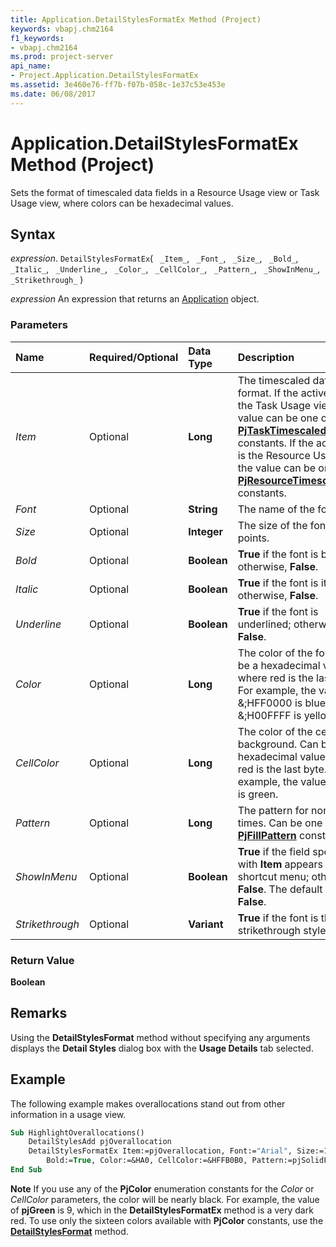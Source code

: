 ```yaml
---
title: Application.DetailStylesFormatEx Method (Project)
keywords: vbapj.chm2164
f1_keywords:
- vbapj.chm2164
ms.prod: project-server
api_name:
- Project.Application.DetailStylesFormatEx
ms.assetid: 3e460e76-ff7b-f07b-058c-1e37c53e453e
ms.date: 06/08/2017
---
```



# Application.DetailStylesFormatEx Method (Project)

Sets the format of timescaled data fields in a Resource Usage view or Task Usage view, where colors can be hexadecimal values.


## Syntax

 _expression_. `DetailStylesFormatEx`( ` _Item_`, ` _Font_`, ` _Size_`, ` _Bold_`, ` _Italic_`, ` _Underline_`, ` _Color_`, ` _CellColor_`, ` _Pattern_`, ` _ShowInMenu_`, ` _Strikethrough_` )

 _expression_ An expression that returns an [Application](./Project.Application.md) object.


### Parameters



|**Name**|**Required/Optional**|**Data Type**|**Description**|
|:-----|:-----|:-----|:-----|
| _Item_|Optional|**Long**|The timescaled data field to format. If the active view is the Task Usage view, the value can be one of the  **[PjTaskTimescaledData](Project.PjTaskTimescaledData.md)** constants. If the active view is the Resource Usage view, the value can be one of the **[PjResourceTimescaledData](Project.PjResourceTimescaledData.md)** constants.|
| _Font_|Optional|**String**|The name of the font.|
| _Size_|Optional|**Integer**|The size of the font in points.|
| _Bold_|Optional|**Boolean**|**True** if the font is bold; otherwise, **False**.|
| _Italic_|Optional|**Boolean**|**True** if the font is italic; otherwise, **False**.|
| _Underline_|Optional|**Boolean**|**True** if the font is underlined; otherwise, **False**.|
| _Color_|Optional|**Long**|The color of the font. Can be a hexadecimal value, where red is the last byte. For example, the value &;HFF0000 is blue and &;H00FFFF is yellow.|
| _CellColor_|Optional|**Long**|The color of the cell background. Can be a hexadecimal value, where red is the last byte. For example, the value &;HFF00 is green.|
| _Pattern_|Optional|**Long**|The pattern for nonworking times. Can be one of the  **[PjFillPattern](Project.PjFillPattern.md)** constants.|
| _ShowInMenu_|Optional|**Boolean**|**True** if the field specified with **Item** appears in the shortcut menu; otherwise, **False**. The default value is **False**.|
| _Strikethrough_|Optional|**Variant**|**True** if the font is the strikethrough style.|

### Return Value

 **Boolean**


## Remarks

Using the  **DetailStylesFormat** method without specifying any arguments displays the **Detail Styles** dialog box with the **Usage Details** tab selected.


## Example

The following example makes overallocations stand out from other information in a usage view.


```vb
Sub HighlightOverallocations() 
    DetailStylesAdd pjOverallocation 
    DetailStylesFormatEx Item:=pjOverallocation, Font:="Arial", Size:=10, _ 
        Bold:=True, Color:=&HA0, CellColor:=&HFFB0B0, Pattern:=pjSolidFill 
End Sub
```


 **Note**  If you use any of the  **PjColor** enumeration constants for the _Color_ or _CellColor_ parameters, the color will be nearly black. For example, the value of **pjGreen** is 9, which in the **DetailStylesFormatEx** method is a very dark red. To use only the sixteen colors available with **PjColor** constants, use the **[DetailStylesFormat](Project.Application.DetailStylesFormat.md)** method.



